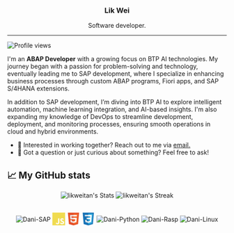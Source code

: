 <div align="center">
  <h3>Lik Wei</h3>
  <p>Software developer.</p>
  <hr>
</div>

![Profile views](https://komarev.com/ghpvc/?username=likweitan&label=Profile%20views&color=60598F&style=flat)
<div class="github-introduction">

I'm an **ABAP Developer** with a growing focus on BTP AI technologies. My journey began with a passion for problem-solving and technology, eventually leading me to SAP development, where I specialize in enhancing business processes through custom ABAP programs, Fiori apps, and SAP S/4HANA extensions.

In addition to SAP development, I’m diving into BTP AI to explore intelligent automation, machine learning integration, and AI-based insights. I'm also expanding my knowledge of DevOps to streamline development, deployment, and monitoring processes, ensuring smooth operations in cloud and hybrid environments.

</div>

- 💼 Interested in working together? Reach out to me via <a href="mailto:likweitan@gmail.com">email.</a>
- 💬 Got a question or just curious about something? Feel free to ask!


 ## 📈 My GitHub stats

<div class="badges-githubstats">
  <p align="center">
    <img src="https://github-readme-stats.vercel.app/api?username=likweitan&theme=transparent&show_icons=true&hide_border=true&count_private=true" alt="likweitan's Stats" height="165">
    <img src="https://github-readme-streak-stats.herokuapp.com/?user=likweitan&theme=transparent&hide_border=true" alt="likweitan's Streak" height="165">
  </p>
</div>

<div align="center">
<!-- <img src="https://i.pinimg.com/originals/1c/4f/ac/1c4facad627b098885aec6266b8c6c0e.gif">
<div>
  <a href="https://github.com/danihre">
  <img height="160em" src="https://github-readme-stats.vercel.app/api?username=danihre&include_all_commits&count_private=true&show_icons=true&theme=dracula"/>
  <img height="160em" src="https://github-readme-stats.vercel.app/api/top-langs/?username=danihre&layout=compact&langs_count=10&theme=dracula&hide=java&exclude_repo=js-nds,jsdoom"/>
  </div>

<a href="https://www.linkedin.com/in/likweitan/">
    <img src="https://img.shields.io/badge/linkedin-%230077B5.svg?&style=for-the-badge&logo=linkedin&logoColor=white" />
  </a>&nbsp;&nbsp;
  <a href="https://instagram.com/likweitan">
    <img src="https://img.shields.io/badge/instagram-%23E4405F.svg?&style=for-the-badge&logo=instagram&logoColor=white" />        
  </a>&nbsp;&nbsp;

<div>
 <a href="https://discordapp.com/users/424187328051937292" target="_blank"><img src="https://img.shields.io/badge/Discord-7289DA?style=for-the-badge&logo=discord&logoColor=white" target="_blank"></a> 
  <a href = "mailto:henriqueevaldo@outlook.com"><img src="https://img.shields.io/badge/Microsoft_Outlook-0078D4?style=for-the-badge&logo=microsoft-outlook&logoColor=white" target="_blank"></a>
  <a href="https://www.linkedin.com/in/danielhre/" target="_blank"><img src="https://img.shields.io/badge/-LinkedIn-%230077B5?style=for-the-badge&logo=linkedin&logoColor=white" target="_blank"></a>
 </div> -->
<div style="display: inline_block"><br>
  <img align="center" alt="Dani-SAP" height="30" src="https://upload.wikimedia.org/wikipedia/commons/5/59/SAP_2011_logo.svg">
  <img align="center" alt="Dani-JS" height="30" src="https://raw.githubusercontent.com/devicons/devicon/master/icons/javascript/javascript-plain.svg">
  <img align="center" alt="Dani-HTML" height="30" src="https://raw.githubusercontent.com/devicons/devicon/master/icons/html5/html5-original.svg">
  <img align="center" alt="Dani-CSS" height="30" src="https://raw.githubusercontent.com/devicons/devicon/master/icons/css3/css3-original.svg">
  <img align="center" alt="Dani-Python" height="30" src="https://cdn.jsdelivr.net/gh/devicons/devicon/icons/python/python-original.svg">
<!--   <img align="center" alt="Dani-Linux" height="30" src="https://cdn.jsdelivr.net/gh/devicons/devicon/icons/rust/rust-plain.svg"> -->
  <img align="center" alt="Dani-Rasp" height="30" src="https://cdn.jsdelivr.net/gh/devicons/devicon/icons/raspberrypi/raspberrypi-original.svg">
  <img align="center" alt="Dani-Linux" height="30" src="https://cdn.jsdelivr.net/gh/devicons/devicon/icons/linux/linux-original.svg">
<!--   <img align="center" alt="Dani-Shell" height="35" width="45" src="./assets/bash-original.svg">
  </div>
 </div> -->
  
